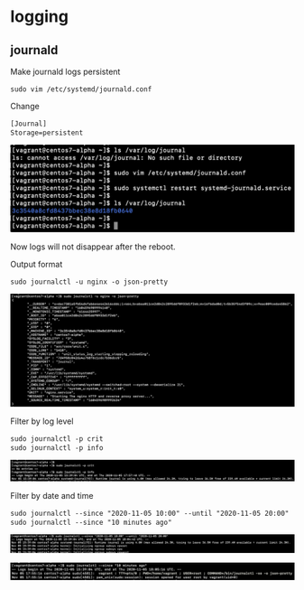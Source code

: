 # logging

## journald
Make journald logs persistent

```
sudo vim /etc/systemd/journald.conf
```
Change
```
[Journal]
Storage=persistent
```

![ps](screenshots/screenshot-journald-persistent.png)

Now logs will not disappear after the reboot.


Output format
```
sudo journalctl -u nginx -o json-pretty
```

![ps](screenshots/screenshot-journald-json.png)


Filter by log level
```
sudo journalctl -p crit
sudo journalctl -p info
```

![ps](screenshots/screenshot-journald-level.png)


Filter by date and time
```
sudo journalctl --since "2020-11-05 10:00" --until "2020-11-05 20:00"
sudo journalctl --since "10 minutes ago"
```

![ps](screenshots/screenshot-journald-filter-date.png)

![ps](screenshots/screenshot-journald-filter-ago.png)





